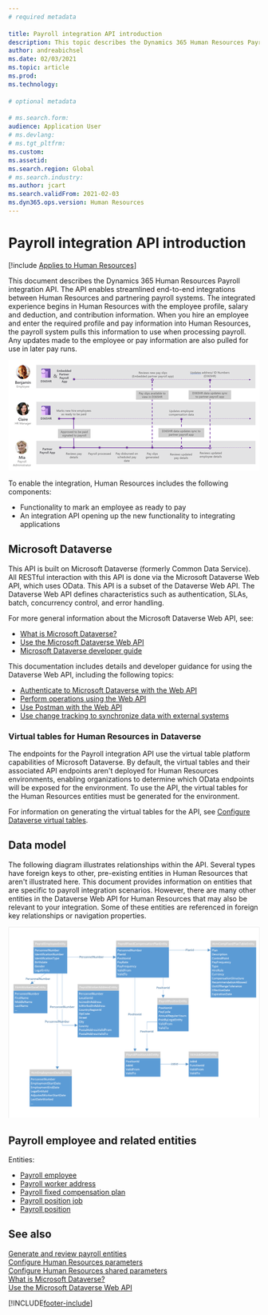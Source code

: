 ```yaml
---
# required metadata

title: Payroll integration API introduction
description: This topic describes the Dynamics 365 Human Resources Payroll integration API.
author: andreabichsel
ms.date: 02/03/2021
ms.topic: article
ms.prod: 
ms.technology: 

# optional metadata

# ms.search.form: 
audience: Application User
# ms.devlang: 
# ms.tgt_pltfrm: 
ms.custom: 
ms.assetid: 
ms.search.region: Global
# ms.search.industry: 
ms.author: jcart
ms.search.validFrom: 2021-02-03
ms.dyn365.ops.version: Human Resources
---
```


# Payroll integration API introduction

[!include [Applies to Human Resources](../includes/applies-to-hr.md)]

This document describes the Dynamics 365 Human Resources Payroll integration API. The API enables streamlined end-to-end integrations between Human Resources and partnering payroll systems. The integrated experience begins in Human Resources with the employee profile, salary and deduction, and contribution information. When you hire an employee and enter the required profile and pay information into Human Resources, the payroll system pulls this information to use when processing payroll. Any updates made to the employee or pay information are also pulled for use in later pay runs.

[![Payroll integration flow](media/hr-admin-integration-payroll-api-introduction-flow.png)](media/hr-admin-integration-payroll-api-introduction-flow-2.png#lightbox)

To enable the integration, Human Resources includes the following components:

- Functionality to mark an employee as ready to pay
- An integration API opening up the new functionality to integrating applications

## Microsoft Dataverse

This API is built on Microsoft Dataverse (formerly Common Data Service). All RESTful interaction with this API is done via the Microsoft Dataverse Web API, which uses OData. This API is a subset of the Dataverse Web API. The Dataverse Web API defines characteristics such as authentication, SLAs, batch, concurrency control, and error handling.

For more general information about the Microsoft Dataverse Web API, see:

- [What is Microsoft Dataverse?](/powerapps/maker/data-platform/data-platform-intro)
- [Use the Microsoft Dataverse Web API](/powerapps/developer/data-platform/webapi/overview)
- [Microsoft Dataverse developer guide](/powerapps/developer/data-platform)

This documentation includes details and developer guidance for using the Dataverse Web API, including the following topics:

- [Authenticate to Microsoft Dataverse with the Web API](/powerapps/developer/data-platform/webapi/authenticate-web-api)
- [Perform operations using the Web API](/powerapps/developer/data-platform/webapi/perform-operations-web-api)
- [Use Postman with the Web API](/powerapps/developer/data-platform/webapi/use-postman-web-api)
- [Use change tracking to synchronize data with external systems](/powerapps/developer/data-platform/use-change-tracking-synchronize-data-external-systems)

### Virtual tables for Human Resources in Dataverse

The endpoints for the Payroll integration API use the virtual table platform capabilities of Microsoft Dataverse. By default, the virtual tables and their associated API endpoints aren't deployed for Human Resources environments, enabling organizations to determine which OData endpoints will be exposed for the environment. To use the API, the virtual tables for the Human Resources entities must be generated for the environment.

For information on generating the virtual tables for the API, see [Configure Dataverse virtual tables](./hr-admin-integration-common-data-service-virtual-entities.md).

## Data model

The following diagram illustrates relationships within the API. Several types have foreign keys to other, pre-existing entities in Human Resources that aren't illustrated here. This document provides information on entities that are specific to payroll integration scenarios. However, there are many other entities in the Dataverse Web API for Human Resources that may also be relevant to your integration. Some of these entities are referenced in foreign key relationships or navigation properties.

![Payroll Integration API data model](media/hr-admin-payroll-api-data-model.png)

## Payroll employee and related entities

Entities:

- [Payroll employee](hr-admin-integration-payroll-api-payroll-employee.md)
- [Payroll worker address](hr-admin-integration-payroll-api-payroll-worker-address.md)
- [Payroll fixed compensation plan](hr-admin-integration-ats-api-recruiting-request-education.md)
- [Payroll position job](hr-admin-integration-payroll-api-payroll-position-job.md)
- [Payroll position](hr-admin-integration-payroll-api-payroll-position.md)

## See also

[Generate and review payroll entities](hr-admin-integration-payroll-api-generate-review-entities.md)<br>
[Configure Human Resources parameters](hr-setup-parameters.md)<br>
[Configure Human Resources shared parameters](hr-setup-shared-parameters.md)<br>
[What is Microsoft Dataverse?](/powerapps/maker/data-platform/data-platform-intro)<br>
[Use the Microsoft Dataverse Web API](/powerapps/developer/data-platform/webapi/overview)<br>

[!INCLUDE[footer-include](../includes/footer-banner.md)]
